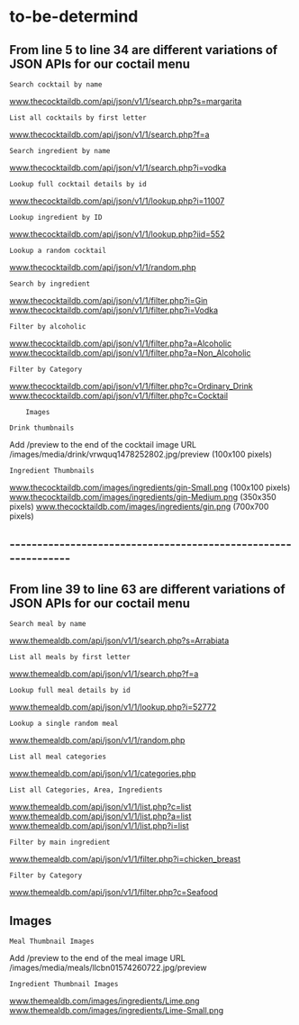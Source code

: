 # to-be-determind

## From line 5 to line 34 are different variations of JSON APIs for our coctail menu

    Search cocktail by name
www.thecocktaildb.com/api/json/v1/1/search.php?s=margarita

    List all cocktails by first letter
www.thecocktaildb.com/api/json/v1/1/search.php?f=a

    Search ingredient by name
www.thecocktaildb.com/api/json/v1/1/search.php?i=vodka

    Lookup full cocktail details by id
www.thecocktaildb.com/api/json/v1/1/lookup.php?i=11007

    Lookup ingredient by ID
www.thecocktaildb.com/api/json/v1/1/lookup.php?iid=552

    Lookup a random cocktail
www.thecocktaildb.com/api/json/v1/1/random.php


    Search by ingredient
www.thecocktaildb.com/api/json/v1/1/filter.php?i=Gin
www.thecocktaildb.com/api/json/v1/1/filter.php?i=Vodka

    Filter by alcoholic
www.thecocktaildb.com/api/json/v1/1/filter.php?a=Alcoholic
www.thecocktaildb.com/api/json/v1/1/filter.php?a=Non_Alcoholic

    Filter by Category
www.thecocktaildb.com/api/json/v1/1/filter.php?c=Ordinary_Drink
www.thecocktaildb.com/api/json/v1/1/filter.php?c=Cocktail

        Images

    Drink thumbnails
Add /preview to the end of the cocktail image URL
/images/media/drink/vrwquq1478252802.jpg/preview (100x100 pixels)

    Ingredient Thumbnails

www.thecocktaildb.com/images/ingredients/gin-Small.png
(100x100 pixels)
www.thecocktaildb.com/images/ingredients/gin-Medium.png
(350x350 pixels)
www.thecocktaildb.com/images/ingredients/gin.png
(700x700 pixels)


## --------------------------------------------------------------

## From line 39 to line 63 are different variations of JSON APIs for our coctail menu

    Search meal by name
www.themealdb.com/api/json/v1/1/search.php?s=Arrabiata

    List all meals by first letter
www.themealdb.com/api/json/v1/1/search.php?f=a

    Lookup full meal details by id
www.themealdb.com/api/json/v1/1/lookup.php?i=52772

    Lookup a single random meal
www.themealdb.com/api/json/v1/1/random.php

    List all meal categories
www.themealdb.com/api/json/v1/1/categories.php

    List all Categories, Area, Ingredients
www.themealdb.com/api/json/v1/1/list.php?c=list
www.themealdb.com/api/json/v1/1/list.php?a=list
www.themealdb.com/api/json/v1/1/list.php?i=list

    Filter by main ingredient
www.themealdb.com/api/json/v1/1/filter.php?i=chicken_breast

    Filter by Category
www.themealdb.com/api/json/v1/1/filter.php?c=Seafood


 ## Images

    Meal Thumbnail Images
Add /preview to the end of the meal image URL
/images/media/meals/llcbn01574260722.jpg/preview

    Ingredient Thumbnail Images
www.themealdb.com/images/ingredients/Lime.png
www.themealdb.com/images/ingredients/Lime-Small.png